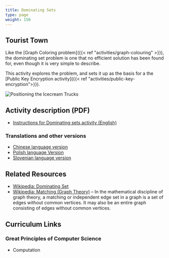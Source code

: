 ```yaml
---
title: Dominating Sets
type: page
weight: 150
---
```


## Tourist Town

Like the [Graph Coloring problem]({{< ref "activities/graph-colouring" >}}), the dominating set problem is one that no efficient solution has been found for, even though it is very simple to describe.

This activity explores the problem, and sets it up as the basis for a the [Public Key Encryption activity]({{< ref "activities/public-key-encryption">}}).

![Positioning the Icecream Trucks](/images/activities/dominating-sets/Ice-Cream-Trucks.jpg)

## Activity description (PDF)

- [Instructions for Dominating sets activity (English)](/documents/activities/dominating-sets/unpluggedTeachersSupplement2012-draft-v1-dominatingSets.pdf)

### Translations and other versions

- [Chinese language version](/documents/activities/dominating-sets/Dominating-Sets-Chinese-Version.pdf)
- [Polish language Version](/documents/activities/dominating-sets/14-dominatingSets_pl.pdf)
- [Slovenian language version](/documents/activities/dominating-sets/14-Piranski-sladoledarji.pdf)

## Related Resources

- [Wikipedia: Dominating Set](https://en.wikipedia.org/wiki/Dominating_set)
- [Wikipedia: Matching (Graph Theory)](https://en.wikipedia.org/wiki/Matching_(graph_theory)) – In the mathematical discipline of graph theory, a matching or independent edge set in a graph is a set of edges without common vertices. It may also be an entire graph consisting of edges without common vertices.

## Curriculum Links

### Great Principles of Computer Science

- Computation

